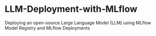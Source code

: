 # LLM-Deployment-with-MLflow
Deploying an open-source Large Language Model (LLM) using MLflow Model Registry and MLflow Deployments
